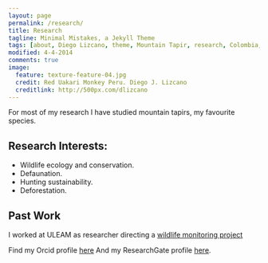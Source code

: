 ```yaml
---
layout: page
permalink: /research/
title: Research
tagline: Minimal Mistakes, a Jekyll Theme
tags: [about, Diego Lizcano, theme, Mountain Tapir, research, Colombia, Paramo]
modified: 4-4-2014
comments: true
image:
  feature: texture-feature-04.jpg
  credit: Red Uakari Monkey Peru. Diego J. Lizcano
  creditlink: http://500px.com/dlizcano
---
```

For most of my research I have studied mountain tapirs, my favourite species.

## Research Interests:

* Wildlife ecology and conservation.
* Defaunation.
* Hunting sustainability.
* Deforestation.

## Past Work
I worked at ULEAM as researcher directing a [wildlife monitoring project](https://faunamanabi.github.io/)

Find my Orcid profile [here](https://orcid.org/my-orcid?orcid=0000-0002-9648-0576)
And my ResearchGate profile [here](https://www.researchgate.net/profile/Diego_Lizcano).  
